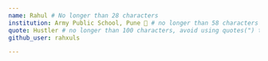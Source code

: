 ```yaml
---
name: Rahul # No longer than 28 characters
institution: Army Public School, Pune 🚩 # no longer than 58 characters
quote: Hustler # no longer than 100 characters, avoid using quotes(") to guarantee the format remains the same.
github_user: rahxuls

---
```

